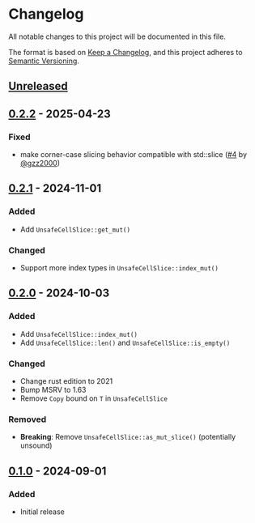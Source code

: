 # Changelog

All notable changes to this project will be documented in this file.

The format is based on [Keep a Changelog](https://keepachangelog.com/en/1.0.0/),
and this project adheres to [Semantic Versioning](https://semver.org/spec/v2.0.0.html).

## [Unreleased]

## [0.2.2] - 2025-04-23

### Fixed
 - make corner-case slicing behavior compatible with std::slice ([#4](https://github.com/LDeakin/unsafe_cell_slice/pull/4) by [@gzz2000])

## [0.2.1] - 2024-11-01

### Added
 - Add `UnsafeCellSlice::get_mut()`

### Changed
 - Support more index types in `UnsafeCellSlice::index_mut()`

## [0.2.0] - 2024-10-03

### Added
 - Add `UnsafeCellSlice::index_mut()`
 - Add `UnsafeCellSlice::len()` and `UnsafeCellSlice::is_empty()`

### Changed
 - Change rust edition to 2021
 - Bump MSRV to 1.63
 - Remove `Copy` bound on `T` in `UnsafeCellSlice`

### Removed
 - **Breaking**: Remove `UnsafeCellSlice::as_mut_slice()` (potentially unsound)

## [0.1.0] - 2024-09-01

### Added
 - Initial release

[unreleased]: https://github.com/LDeakin/unsafe_cell_slice/compare/v0.2.2...HEAD
[0.2.2]: https://github.com/LDeakin/unsafe_cell_slice/releases/tag/v0.2.2
[0.2.1]: https://github.com/LDeakin/unsafe_cell_slice/releases/tag/v0.2.1
[0.2.0]: https://github.com/LDeakin/unsafe_cell_slice/releases/tag/v0.2.0
[0.1.0]: https://github.com/LDeakin/unsafe_cell_slice/releases/tag/v0.1.0

[@gzz2000]: https://github.com/gzz2000
